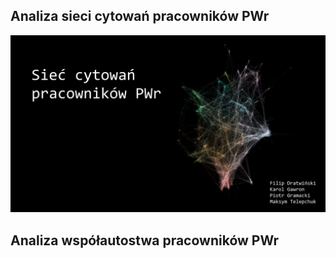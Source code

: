 ## Analiza sieci cytowań pracowników PWr

<a href="https://frugile.github.io/onos-pwr/cite/">
  <img src="imgs/ForceAtlas2-web-small.png" alt="Analiza sieci cytowań PWr">
</a>

## Analiza współautostwa pracowników PWr
